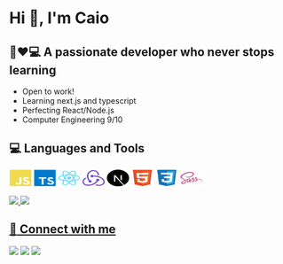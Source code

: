 # Hi 👋, I'm Caio

## :man::hearts::computer: A passionate developer who never stops learning
- Open to work!
- Learning next.js and typescript
- Perfecting React/Node.js
- Computer Engineering 9/10


## :computer: Languages and Tools
<div style="display: inline_block">
  <img align="center" alt="Caio-Js" height="30" width="40" src="https://raw.githubusercontent.com/devicons/devicon/master/icons/javascript/javascript-plain.svg">
  <img align="center" alt="Caio-Ts" height="30" width="40" src="https://raw.githubusercontent.com/devicons/devicon/master/icons/typescript/typescript-plain.svg">
  <img align="center" alt="Caio-React" height="30" width="40" src="https://raw.githubusercontent.com/devicons/devicon/master/icons/react/react-original.svg">
  <img align="center" alt="Caio-Redux" height="30" width="40" src="https://raw.githubusercontent.com/devicons/devicon/master/icons/redux/redux-original.svg">
  <img align="center" alt="Caio-Next" height="30" width="40" src="https://raw.githubusercontent.com/devicons/devicon/master/icons/nextjs/nextjs-original.svg">
  <img align="center" alt="Caio-HTML" height="30" width="40" src="https://raw.githubusercontent.com/devicons/devicon/master/icons/html5/html5-original.svg">
  <img align="center" alt="Caio-CSS" height="30" width="40" src="https://raw.githubusercontent.com/devicons/devicon/master/icons/css3/css3-original.svg">
  <img align="center" alt="Caio-CSS" height="30" width="40" src="https://raw.githubusercontent.com/devicons/devicon/master/icons/sass/sass-original.svg">
</div>
 <br>
<div>
  <a href="https://github.com/caiodavid">
  <img height="180em" src="https://github-readme-stats.vercel.app/api/top-langs/?username=caiodavid&layout=compact&langs_count=8&theme=dracula"/>
  <img height="180em" src="https://github-readme-stats.vercel.app/api?username=caiodavid&show_icons=true&theme=dracula&include_all_commits=true&count_private=true"/>
</div>

  
## :calling: Connect with me

<div>
  <a href = "mailto: caiodavid111@gmail.com"><img src="https://img.shields.io/badge/-Gmail-%23EA4335?style=for-the-badge&logo=gmail&logoColor=white" target="_blank"></a>
  <a href="https://www.linkedin.com/in/caiodaviddesouza" target="_blank"><img src="https://img.shields.io/badge/-LinkedIn-%230077B5?style=for-the-badge&logo=linkedin&logoColor=white" target="_blank"></a>
  <a href="https://api.whatsapp.com/send?phone=5522992757280&text=Hello!" target="_blank"><img src="https://img.shields.io/badge/-WhatsApp-4CA143?style=for-the-badge&logo=whatsapp&logoColor=white" target="_blank"></a>
</div>

